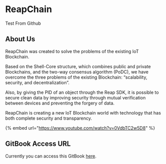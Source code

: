 # ReapChain





Test From Github




## About Us

ReapChain was created to solve the problems of the existing IoT Blockchain.

Based on the Shell-Core structure, which combines public and private Blockchains, and the two-way consensus algorithm (PoDC), we have overcome the three problems of the existing Blockchain: “scalability, security, and decentralization”.

Also, by giving the PID of an object through the Reap SDK, it is possible to secure clean data by improving security through mutual verification between devices and preventing the forgery of data.

ReapChain is creating a new IoT Blockchain world with technology that has both complete security and transparency.

{% embed url="https://www.youtube.com/watch?v=0VdbTC2w5D8" %}

## GitBook Access URL

Currently you can access this GitBook [here](https://reapchain.gitbook.io/reapchain/).
